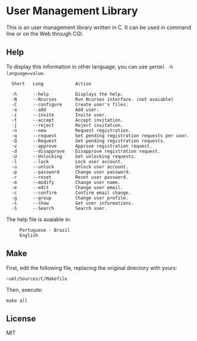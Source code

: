 # User Management Library

This is an user management library written in C. It can be used in command line or on the Web through CGI.

## Help

To display this information in other language, you can use `gmtUml -h language=value`.

      Short   Long            Action
      
      -h      --help          Displays the help.
      -N      --Ncurses       Run Ncurses interface. (not avaiable)
      -C      --configure     Create user's files.
      -a      --add           Add user.
      -i      --invite        Invite user.
      -t      --accept        Accept invitation.
      -j      --reject        Reject invitation.
      -n      --new           Request registration.
      -q      --request       Get pending registration requests per user.
      -Q      --Request       Get pending registration requests.
      -v      --approve       Approve registration request.
      -d      --disapprove    Disapprove registration request.
      -U      --Unlocking     Get unlocking requests.
      -l      --lock          Lock user account.
      -u      --unlock        Unlock user account.
      -p      --password      Change user password.
      -r      --reset         Reset user password.
      -m      --modify        Change user name.
      -e      --edit          Change user email.
      -c      --confirm       Confirm email change.
      -g      --group         Change user profile.
      -s      --show          Get user informations.
      -S      --Search        Search user.
 
 The help file is avaiable in:
 
 ```
      Portuguese - Brazil
      English
 ```
 
 ## Make
 
 First, edit the following file, replacing the original directory with yours:
 
 ```
 ~uml/Sources/C/Makefile
 ```
 
 Then, execute:
 
 ```
 make all
 ```

## License

MIT
